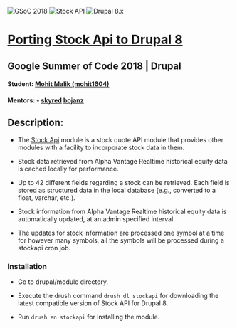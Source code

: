 ![GSoC 2018](https://img.shields.io/badge/GSoC-2018-red.svg)
![Stock API](https://img.shields.io/badge/Stock-API-orange.svg) 
![Drupal 8.x](https://img.shields.io/badge/Drupal-8.x-blue.svg) 

# [Porting Stock Api to Drupal 8](https://www.drupal.org/project/stockapi) 

## Google Summer of Code 2018 | Drupal
 
#### Student: [Mohit Malik (mohit1604)](https://www.drupal.org/u/mohit1604)
#### Mentors: - [skyred](https://www.drupal.org/u/skyredwang)  [bojanz](https://www.drupal.org/u/bojanz)

## Description:

- The [Stock Api](https://www.drupal.org/project/stockapi) module is a stock quote API module that provides other modules with a facility to incorporate stock data in them.

- Stock data retrieved from Alpha Vantage Realtime historical equity data is cached locally for performance.

- Up to 42 different fields regarding a stock can be retrieved. Each field is stored as structured data in the local database (e.g., converted to a float, varchar, etc.).

- Stock information from Alpha Vantage Realtime historical equity data is automatically updated, at an admin specified interval.

- The updates for stock information are processed one symbol at a time for however many symbols, all the symbols will be processed during a stockapi cron job.

### Installation

- Go to drupal/module directory.

- Execute the drush command `drush dl stockapi` for downloading the latest compatible version of Stock API for Drupal 8.

- Run `drush en stockapi` for installing the module.
